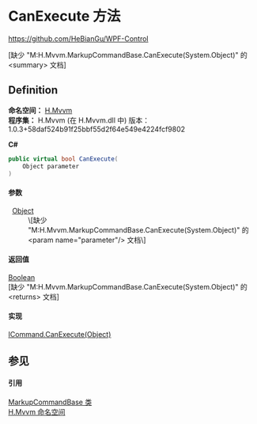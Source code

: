# CanExecute 方法
https://github.com/HeBianGu/WPF-Control

\[缺少 "M:H.Mvvm.MarkupCommandBase.CanExecute(System.Object)" 的 &lt;summary&gt; 文档\]



## Definition
**命名空间：** <a href="2171cdff-f9c4-6682-6b3e-a29f9cee4c25">H.Mvvm</a>  
**程序集：** H.Mvvm (在 H.Mvvm.dll 中) 版本：1.0.3+58daf524b91f25bbf55d2f64e549e4224fcf9802

**C#**
``` C#
public virtual bool CanExecute(
	Object parameter
)
```



#### 参数
<dl><dt>  <a href="https://learn.microsoft.com/dotnet/api/system.object" target="_blank" rel="noopener noreferrer">Object</a></dt><dd>\[缺少 "M:H.Mvvm.MarkupCommandBase.CanExecute(System.Object)" 的 &lt;param name="parameter"/&gt; 文档\]</dd></dl>

#### 返回值
<a href="https://learn.microsoft.com/dotnet/api/system.boolean" target="_blank" rel="noopener noreferrer">Boolean</a>  
\[缺少 "M:H.Mvvm.MarkupCommandBase.CanExecute(System.Object)" 的 &lt;returns&gt; 文档\]

#### 实现
<a href="https://learn.microsoft.com/dotnet/api/system.windows.input.icommand.canexecute" target="_blank" rel="noopener noreferrer">ICommand.CanExecute(Object)</a>  


## 参见


#### 引用
<a href="96511e58-0fc0-ad75-3062-def1728c0866">MarkupCommandBase 类</a>  
<a href="2171cdff-f9c4-6682-6b3e-a29f9cee4c25">H.Mvvm 命名空间</a>  
